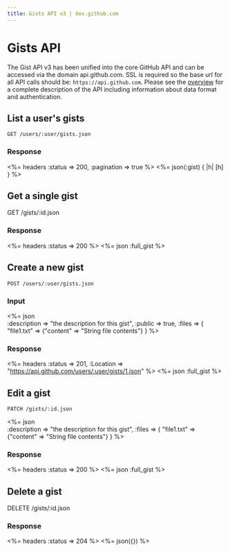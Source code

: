 ```yaml
---
title: Gists API v3 | dev.github.com
---
```


# Gists API

The Gist API v3 has been unified into the core GitHub API and can be
accessed via the domain api.github.com. SSL is required so the base url
for all API calls should be: `https://api.github.com`.
Please see the [overview](/v3/) for a complete description of the API
including information about data format and authentication.

## List a user's gists

    GET /users/:user/gists.json

### Response

<%= headers :status => 200, :pagination => true %>
<%= json(:gist) { |h| [h] } %>

## Get a single gist

   GET /gists/:id.json

### Response

<%= headers :status => 200 %>
<%= json :full_gist %>

## Create a new gist

    POST /users/:user/gists.json

### Input

<%= json \
  :description => "the description for this gist",
  :public      => true,
  :files => {
    "file1.txt" => {"content" => "String file contents"}
  } %>

### Response

<%= headers :status => 201,
      :Location => "https://api.github.com/users/:user/gists/1.json" %>
<%= json :full_gist %>

## Edit a gist

    PATCH /gists/:id.json

<%= json \
  :description => "the description for this gist",
  :files => {
    "file1.txt" => {"content" => "String file contents"}
  } %>

### Response

<%= headers :status => 200 %>
<%= json :full_gist %>

## Delete a gist

   DELETE /gists/:id.json

### Response

<%= headers :status => 204 %>
<%= json({}) %>
